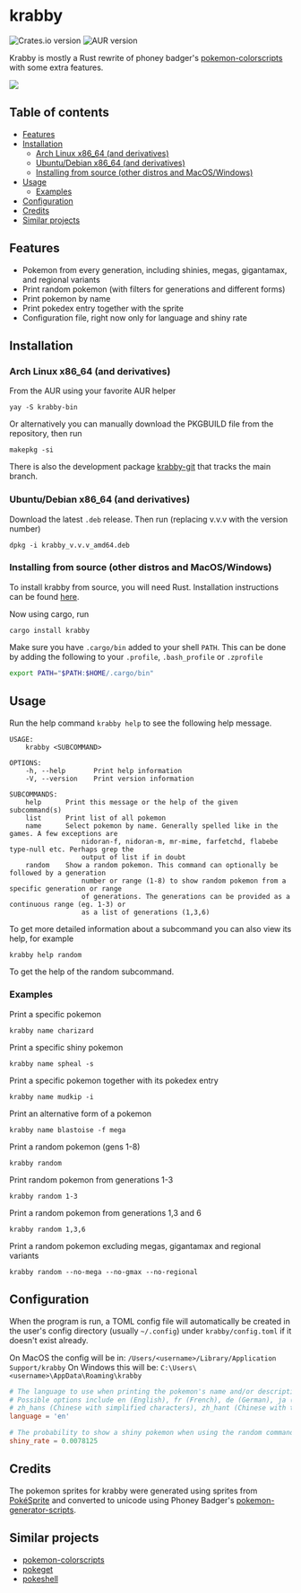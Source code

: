# krabby

![Crates.io version](https://img.shields.io/crates/v/krabby)
![AUR version](https://img.shields.io/aur/version/krabby-bin)

Krabby is mostly a Rust rewrite of phoney badger's [pokemon-colorscripts](https://gitlab.com/phoneybadger/pokemon-colorscripts)
with some extra features.

![](https://i.imgur.com/MVzaS3k.png)

## Table of contents
* [Features](#features)
* [Installation](#installation)
  * [Arch Linux x86_64 (and derivatives)](#arch-linux-x86_64-and-derivatives)
  * [Ubuntu/Debian x86_64 (and derivatives)](#ubuntudebian-x86_64-and-derivatives)
  * [Installing from source (other distros and MacOS/Windows)](#installing-from-source-other-distros-and-macoswindows)
* [Usage](#usage)
  * [Examples](#examples)
* [Configuration](#configuration)
* [Credits](#credits)
* [Similar projects](#similar-projects)


## Features
- Pokemon from every generation, including shinies, megas, gigantamax, and regional variants
- Print random pokemon (with filters for generations and different forms)
- Print pokemon by name
- Print pokedex entry together with the sprite
- Configuration file, right now only for language and shiny rate

## Installation

### Arch Linux x86_64 (and derivatives)

From the AUR using your favorite AUR helper

```
yay -S krabby-bin
```

Or alternatively you can manually download the PKGBUILD file from the repository, then run
```
makepkg -si
```

There is also the development package [krabby-git](https://aur.archlinux.org/packages/krabby-git) that tracks the main branch.

### Ubuntu/Debian x86_64 (and derivatives)

Download the latest `.deb` release. Then run (replacing v.v.v with the version number)
```
dpkg -i krabby_v.v.v_amd64.deb
```

### Installing from source (other distros and MacOS/Windows)

To install krabby from source, you will need Rust. Installation instructions can be found [here](https://www.rust-lang.org/learn/get-started).

Now using cargo, run
```
cargo install krabby
```
Make sure you have `.cargo/bin` added to your shell `PATH`. This can be done by adding the following to your `.profile`, `.bash_profile` or `.zprofile`
```sh
export PATH="$PATH:$HOME/.cargo/bin"
```

## Usage
Run the help command `krabby help` to see the following help message.

```
USAGE:
    krabby <SUBCOMMAND>

OPTIONS:
    -h, --help       Print help information
    -V, --version    Print version information

SUBCOMMANDS:
    help      Print this message or the help of the given subcommand(s)
    list      Print list of all pokemon
    name      Select pokemon by name. Generally spelled like in the games. A few exceptions are
                  nidoran-f, nidoran-m, mr-mime, farfetchd, flabebe type-null etc. Perhaps grep the
                  output of list if in doubt
    random    Show a random pokemon. This command can optionally be followed by a generation
                  number or range (1-8) to show random pokemon from a specific generation or range
                  of generations. The generations can be provided as a continuous range (eg. 1-3) or
                  as a list of generations (1,3,6)
```
To get more detailed information about a subcommand you can also view its help, for example
```
krabby help random
```
To get the help of the random subcommand.

### Examples
Print a specific pokemon
```
krabby name charizard
```
Print a specific shiny pokemon
```
krabby name spheal -s
```
Print a specific pokemon together with its pokedex entry
```
krabby name mudkip -i
```
Print an alternative form of a pokemon
```
krabby name blastoise -f mega
```
Print a random pokemon (gens 1-8)
```
krabby random
```
Print random pokemon from generations 1-3
```
krabby random 1-3
```
Print a random pokemon from generations 1,3 and 6
```
krabby random 1,3,6
```
Print a random pokemon excluding megas, gigantamax and regional variants
```
krabby random --no-mega --no-gmax --no-regional
```

## Configuration
When the program is run, a TOML config file will automatically be created in the user's config
directory (usually `~/.config`) under `krabby/config.toml` if it doesn't exist already. 

On MacOS the config will be in: `/Users/<username>/Library/Application Support/krabby`
On Windows this will be: `C:\Users\<username>\AppData\Roaming\krabby`

```toml
# The language to use when printing the pokemon's name and/or description.
# Possible options include en (English), fr (French), de (German), ja (Japanese),
# zh_hans (Chinese with simplified characters), zh_hant (Chinese with traditional characters)
language = 'en'

# The probability to show a shiny pokemon when using the random command
shiny_rate = 0.0078125
```

## Credits
The pokemon sprites for krabby were generated using sprites from [PokéSprite](https://msikma.github.io/pokesprite/)
and converted to unicode using Phoney Badger's [pokemon-generator-scripts](https://gitlab.com/phoneybadger/pokemon-generator-scripts).

## Similar projects
- [pokemon-colorscripts](https://gitlab.com/phoneybadger/pokemon-colorscripts)
- [pokeget](https://github.com/talwat/pokeget)
- [pokeshell](https://github.com/acxz/pokeshell)
